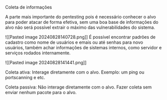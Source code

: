 Coleta de informações

A parte mais importante do pentesting pois é necessário conhecer o alvo para poder atacar de forma efetiva, sem uma boa base de informações do alvo não será possível extrair o máximo das vulnerabilidades do sistema.

![[Pasted image 20240828140728.png]]
	É possível encontrar padrões de cadastro como nome de usuários e emais ou até senhas para novo usuários, também achar informações de sistemas internos, como servidor e serviços rodados internamente.

![[Pasted image 20240828141441.png]]


Coleta ativa:
	Interage diretamente com o alvo.
	Exemplo: um ping ou portscanning e etc.

Coleta passiva:
	Não interage diretamente com o alvo.
	Fazer coleta sem enviar nenhum pacote para o alvo.
	